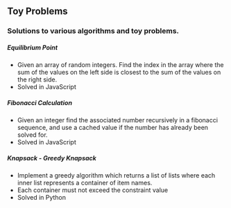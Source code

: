 ## Toy Problems

### Solutions to various algorithms and toy problems.

##### Equilibrium Point
* Given an array of random integers. Find the index in the array where the sum of the values on the left side is closest to the sum of the values on the right side.
* Solved in JavaScript

##### Fibonacci Calculation
* Given an integer find the associated number recursively in a fibonacci sequence, and use a cached value if the number has already been solved for.
* Solved in JavaScript

##### Knapsack - Greedy Knapsack
* Implement a greedy algorithm which returns a list of lists where each inner list represents a container of item names.
* Each container must not exceed the constraint value
* Solved in Python